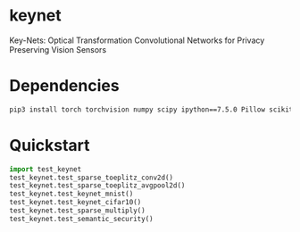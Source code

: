 # keynet
Key-Nets: Optical Transformation Convolutional Networks for Privacy Preserving Vision Sensors

# Dependencies
```python-3.6
pip3 install torch torchvision numpy scipy ipython==7.5.0 Pillow scikit-learn cupy
```

# Quickstart
```python
import test_keynet
test_keynet.test_sparse_toeplitz_conv2d()
test_keynet.test_sparse_toeplitz_avgpool2d()
test_keynet.test_keynet_mnist()
test_keynet.test_keynet_cifar10()
test_keynet.test_sparse_multiply()
test_keynet.test_semantic_security()
```

